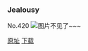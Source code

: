 ### Jealousy
No.420
![图片不见了~~~](https://imgs.xkcd.com/comics/jealousy.png)

[原址](https://xkcd.com//420) [下载](https://imgs.xkcd.com/comics/jealousy.png)

